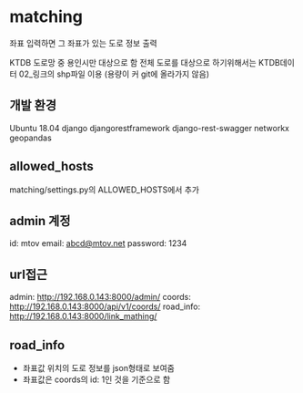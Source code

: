 # matching
좌표 입력하면 그 좌표가 있는 도로 정보 출력

KTDB 도로망 중 용인시만 대상으로 함 
전체 도로를 대상으로 하기위해서는 KTDB데이터 02_링크의 shp파일 이용
(용량이 커 git에 올라가지 않음)

## 개발 환경
Ubuntu 18.04
django
djangorestframework
django-rest-swagger
networkx 
geopandas

## allowed_hosts
matching/settings.py의 ALLOWED_HOSTS에서 추가

## admin 계정
id: mtov
email: abcd@mtov.net
password: 1234

## url접근
admin: http://192.168.0.143:8000/admin/
coords: http://192.168.0.143:8000/api/v1/coords/
road_info: http://192.168.0.143:8000/link_mathing/

## road_info
- 좌표값 위치의 도로 정보를 json형태로 보여줌
- 좌표값은 coords의 id: 1인 것을 기준으로 함

